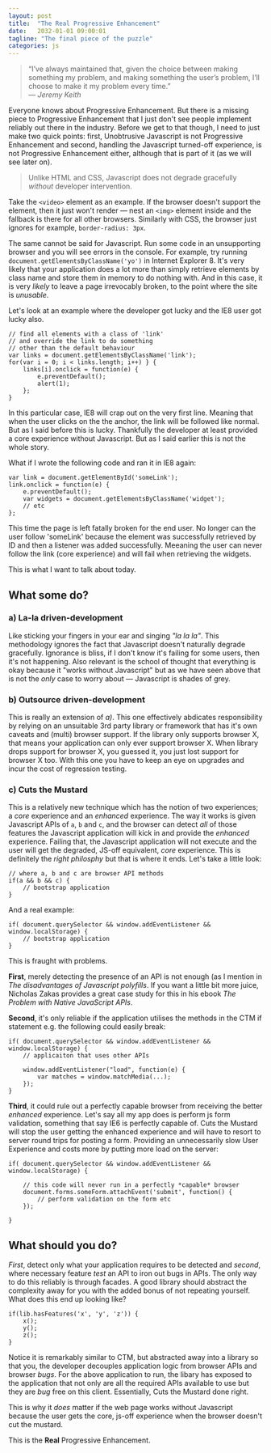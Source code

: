 ```yaml
---
layout: post
title:  "The Real Progressive Enhancement"
date:   2032-01-01 09:00:01
tagline: "The final piece of the puzzle"
categories: js
---
```


> &ldquo;I’ve always maintained that, given the choice between making something my problem, and making something the user’s problem, I’ll choose to make it my problem every time.&rdquo;
> <br>&mdash; <cite>Jeremy Keith</cite>

Everyone knows about Progressive Enhancement. But there is a missing piece to Progressive Enhancement that I just don't see people implement reliably out there in the industry. Before we get to that though, I need to just make two quick points: first, Unobtrusive Javascript is not Progressive Enhancement and second, handling the Javascript turned-off experience, is not Progressive Enhancement either, although that is part of it (as we will see later on).

> Unlike HTML and CSS, Javascript does not degrade gracefully *without* developer intervention.

Take the `<video>` element as an example. If the browser doesn't support the element, then it just won't render &mdash; nest an `<img>` element inside and the fallback is there for all other browsers. Similarly with CSS, the browser just ignores for example, `border-radius: 3px`.

The same cannot be said for Javascript. Run some code in an unsupporting browser and you will see errors in the console. For example, try running `document.getElementsByClassName('yo')` in Internet Explorer 8. It's very likely that your application does a lot more than simply retrieve elements by class name and store them in memory to do nothing with. And in this case, it is very *likely* to leave a page irrevocably broken, to the point where the site is *unusable*.

Let's look at an example where the developer got lucky and the IE8 user got lucky also.

	// find all elements with a class of 'link'
	// and override the link to do something
	// other than the default behaviour
	var links = document.getElementsByClassName('link');
	for(var i = 0; i < links.length; i++) } {
		links[i].onclick = function(e) {
			e.preventDefault();
			alert(1);
		};
	}

In this particular case, IE8 will crap out on the very first line. Meaning that when the user clicks on the the anchor, the link will be followed like normal. But as I said before this is lucky. Thankfully the developer at least provided a core experience without Javascript. But as I said earlier this is not the whole story.

What if I wrote the following code and ran it in IE8 again:

	var link = document.getElementById('someLink');
	link.onclick = function(e) {
		e.preventDefault();
		var widgets = document.getElementsByClassName('widget');
		// etc
	};

This time the page is left fatally broken for the end user. No longer can the user follow 'someLink' because the element was successfully retrieved by ID and then a listener was added successfully. Meeaning the user can never follow the link (core experience) and will fail when retrieving the widgets.

This is what I want to talk about today.

<!--

Another example if ur thinking this is a stupid old browser example.

// works
form.onsubmit = function() {
	doesnt
	get location.
}



Enter Javascript. Try running `document.getElementsByClassName('yo');` in Internet Explorer 8 or `matchMedia("(min-width: 400px)");` in Internet Explorer 9. **Runtime error. Sad face.** Also, it's not just about the presence of an API &mdash; sometimes an API is buggy. *Caniuse.com* states &mdash; and this is just one of a plethora of examples. Safari 3.1 has a caching bug:

> If the class of an element changes it won't be available for getElementsByClassName.

So there we have it &mdash; Javascript *doesn't* degrade gracefully.
-->

## What some do?

### a) La-la driven-development

<!-- TODO tree fall in the forest -->

Like sticking your fingers in your ear and singing *"la la la"*. This methodology ignores the fact that Javascript doesn't naturally degrade gracefully. Ignorance is bliss, if I don't know it's failing for some users, then it's not happening. Also relevant is the school of thought that everything is okay because it "works without Javascript" but as we have seen above that is not the *only* case to worry about &mdash; Javascript is shades of grey.

### b) Outsource driven-development

This is really an extension of *a)*. This one effectively abdicates responsibility by relying on an unsuitable 3rd party library or framework that has it's own caveats and (multi) browser support. If the library only supports browser X, that means your application can only ever support browser X. When library drops support for browser X, you guessed it, you just lost support for browser X too. With this one you have to keep an eye on upgrades and incur the cost of regression testing.

### c) Cuts the Mustard

This is a relatively new technique which has the notion of two experiences; a *core* experience and an *enhanced* experience. The way it works is given Javascript APIs of `a`, `b` and `c`, and the browser can detect *all* of those features the Javascript application will kick in and provide the *enhanced* experience. Failing that, the Javascript application will not execute and the user will get the degraded, JS-off equivalent, *core* experience. This is definitely the *right* *philosphy* but that is where it ends. Let's take a little look:

	// where a, b and c are browser API methods
	if(a && b && c) {
		// bootstrap application
	}

And a real example:

	if(	document.querySelector && window.addEventListener && window.localStorage) {
		// bootstrap application
	}

This is fraught with problems.

**First**, merely detecting the presence of an API is not enough (as I mention in *The disadvantages of Javascript polyfills*. If you want a little bit more juice, Nicholas Zakas provides a great case study for this in his ebook *The Problem with Native JavaScript APIs*.

**Second**, it's only reliable if the application utilises the methods in the CTM if statement e.g. the following could easily break:

	if(	document.querySelector && window.addEventListener && window.localStorage) {
		// applicaiton that uses other APIs

		window.addEventListener("load", function(e) {
			var matches = window.matchMedia(...);
		});
	}

**Third**, it could rule out a perfectly capable browser from receiving the better *enhanced* experience. Let's say all my app does is perform js form validation, something that say IE6 is perfectly capable of. Cuts the Mustard will stop the user getting the enhanced experience and will have to resort to server round trips for posting a form. Providing an unnecessarily slow User Experience and costs more by putting more load on the server:

	if(	document.querySelector && window.addEventListener && window.localStorage) {

		// this code will never run in a perfectly *capable* browser
		document.forms.someForm.attachEvent('submit', function() {
			// perform validation on the form etc
		});

	}
<!--
Caniuse.com states that `document.querySelector` has partial support in IE8. It just so happens (by luck or judgement) that the additional checks for `window.addEventListener` and `window.localStorage` means IE8 only gets the *core* experience. But it got lucky with IE8 &mdash; not so much for iOS 8 as Caniuse.com states:

> iOS 8.* contains a bug where selecting siblings of filtered id selections are no longer working (for example #a + p).

This is one of infinite permutations and is a very real example. IE9 will enhance and break in the above example. Inferring enhanced support with a few choice APIs detected is fragile.

Some implementations of the Cut the Mustard technique use polyfills to plug other gaps but it just so happens that polyfills are very unreliable. Who wants more fragility?

Interestingly CTM gets close. But it's playing a game and it's little better than User Agent sniffing and needs constant monitoring and maintenance.
-->

## What should you do?

*First*, detect only what your application requires to be detected and *second*, where necessary feature *test* an API to iron out bugs in APIs. The only way to do this reliably is through facades. A good library should abstract the complexity away for you with the added bonus of not repeating yourself. What does this end up looking like?

	if(lib.hasFeatures('x', 'y', 'z')) {
		x();
		y();
		z();
	}

Notice it is remarkably similar to CTM, but abstracted away into a library so that you, the developer decouples application logic from browser APIs and browser *bugs*. For the above application to run, the libary has exposed to the application that not only are all the required APIs available to use but they are *bug* free on this client. Essentially, Cuts the Mustard done right.

This is why it *does* matter if the web page works without Javascript because the user gets the core, js-off experience when the browser doesn't cut the mustard.

This is the **Real** Progressive Enhancement.


<!--

http://chimera.labs.oreilly.com/books/1234000001655/index.html

* Possible title: Progressive Enhancement the missing piece

* no op isn't good enough, its a black hole.

* You might want to do a catch all cuts the mustard test - no problem, just abstract a one off list into one function and call that

	function canRun() {
		return lib.hasFeatures('a', 'b', 'c', ...);
	}

	if(canRun()) {
		application.start();
	}

* Reference zakas booklet about the bugs around matchMedia.

https://youtu.be/li4Y0E_x8zE?t=23m11s

-->